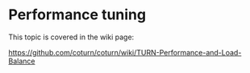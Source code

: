 # Performance tuning

This topic is covered in the wiki page:

https://github.com/coturn/coturn/wiki/TURN-Performance-and-Load-Balance